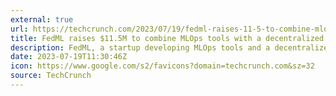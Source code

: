 ```yaml
---
external: true
url: https://techcrunch.com/2023/07/19/fedml-raises-11-5-to-combine-mlops-tools-with-a-decentralized-ai-compute-network/
title: FedML raises $11.5M to combine MLOps tools with a decentralized AI compute network
description: FedML, a startup developing MLOps tools and a decentralized AI model training and serving network, has raised $11.5 million.
date: 2023-07-19T11:30:46Z
icon: https://www.google.com/s2/favicons?domain=techcrunch.com&sz=32
source: TechCrunch
---
```

